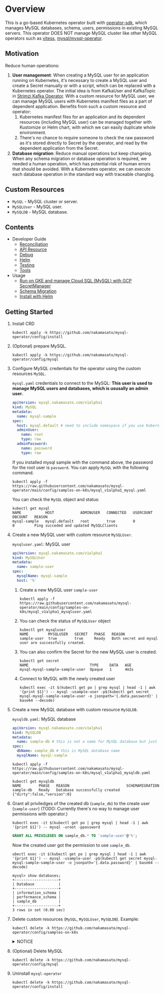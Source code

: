 # Overview

This is a go-based Kubernetes operator built with [operator-sdk](https://sdk.operatorframework.io/docs/building-operators/golang/), which manages MySQL databases, schema, users, permissions in existing MySQL servers. This operator DOES NOT manage MySQL cluster like other MySQL operators such as [vitess](https://github.com/vitessio/vitess), [mysql/mysql-operator](https://github.com/mysql/mysql-operator).

## Motivation

Reduce human operations:

1. **User management**: When creating a MySQL user for an application running on Kubernetes, it's necessary to create a MySQL user and create a Secret manually or with a script, which can be replaced with a Kubernetes operator. The initial idea is from KafkaUser and KafkaTopic in [Strimzi Kafka Operator](https://github.com/strimzi/strimzi-kafka-operator). With a custom resource for MySQL user, we can manage MySQL users with Kubernetes manifest files as a part of dependent application.
    Benefits from such a custom resource and operator:
    1. Kubernetes manifest files for an application and its dependent resources (including MySQL user) can be managed together with Kustomize or Helm chart, with which we can easily duplicate whole environment.
    1. There's no chance to require someone to check the raw password as it's stored directly to Secret by the operator, and read by the dependent application from the Secret.
1. **Database migration**: Reduce manual operations but keep changelog. When any schema migration or database operation is required, we needed a human operation, which has potential risk of human errors that should be avoided. With a Kubernetes operator, we can execute each database operation in the standard way with traceable changlog.

## Custom Resources
* `MySQL` - MySQL cluster or server.
* `MySQLUser` - MySQL user.
* `MySQLDB` - MySQL database.

## Contents

- Developer Guide
    - [Reconciliation](developer-guide/reconciliation.md)
    - [API Resource](developer-guide/api-resources.md)
    - [Debug](developer-guide/debug.md)
    - [Helm](developer-guide/helm.md)
    - [Testing](developer-guide/testing.md)
    - [Tools](developer-guide/tools.md)
- Usage
    - [Run on GKE and manage Cloud SQL (MySQL) with GCP SecretManager](usage/gcp-secretmanager.md)
    - [Schema Migration](usage/schema-migration.md)
    - [Install with Helm](usage/install-with-helm.md)


## Getting Started

1. Install CRD
    ```
    kubectl apply -k https://github.com/nakamasato/mysql-operator/config/install
    ```
1. (Optional) prepare MySQL.
    ```
    kubectl apply -k https://github.com/nakamasato/mysql-operator/config/mysql
    ```

1. Configure MySQL credentials for the operator using the custom resources `MySQL`.

    `mysql.yaml` credentials to connect to the MySQL: **This user is used to manage MySQL users and databases, which is ususally an admin user.**

    ```yaml
    apiVersion: mysql.nakamasato.com/v1alpha1
    kind: MySQL
    metadata:
      name: mysql-sample
    spec:
      host: mysql.default # need to include namespace if you use Kubernetes Service as an endpoint.
      adminUser:
        name: root
        type: raw
      adminPassword:
        name: password
        type: raw
    ```

    If you installed mysql sample with the command above, the password for the root user is `password`. You can apply `MySQL` with the following command.

    ```
    kubectl apply -f https://raw.githubusercontent.com/nakamasato/mysql-operator/main/config/samples-on-k8s/mysql_v1alpha1_mysql.yaml
    ```

    You can check the `MySQL` object and status:

    ```
    kubectl get mysql
    NAME           HOST            ADMINUSER   CONNECTED   USERCOUNT   DBCOUNT   REASON
    mysql-sample   mysql.default   root        true        0           0         Ping succeded and updated MySQLClients
    ```

1. Create a new MySQL user with custom resource `MySQLUser`.

    `mysqluser.yaml`: MySQL user

    ```yaml
    apiVersion: mysql.nakamasato.com/v1alpha1
    kind: MySQLUser
    metadata:
      name: sample-user
    spec:
      mysqlName: mysql-sample
      host: '%'
    ```

    1. Create a new MySQL user `sample-user`

        ```
        kubectl apply -f https://raw.githubusercontent.com/nakamasato/mysql-operator/main/config/samples-on-k8s/mysql_v1alpha1_mysqluser.yaml
        ```

    1. You can check the status of `MySQLUser` object

        ```
        kubectl get mysqluser
        NAME         MYSQLUSER   SECRET   PHASE   REASON
        sample-user  true        true     Ready   Both secret and mysql user are successfully created.
        ```

    1. You can also confirm the Secret for the new MySQL user is created.

        ```
        kubectl get secret
        NAME                            TYPE     DATA   AGE
        mysql-mysql-sample-sample-user  Opaque   1      4m3s
        ```

    1. Connect to MySQL with the newly created user

        ```
        kubectl exec -it $(kubectl get po | grep mysql | head -1 | awk '{print $1}') -- mysql -usample-user -p$(kubectl get secret mysql-mysql-sample-sample-user -o jsonpath='{.data.password}' | base64 --decode)
        ```

1. Create a new MySQL database with custom resource `MySQLDB`.

    `mysqldb.yaml`: MySQL database

    ```yaml
    apiVersion: mysql.nakamasato.com/v1alpha1
    kind: MySQLDB
    metadata:
      name: sample-db # this is not a name for MySQL database but just a Kubernetes object name
    spec:
      dbName: sample_db # this is MySQL database name
      mysqlName: mysql-sample
    ```

    ```
    kubectl apply -f https://raw.githubusercontent.com/nakamasato/mysql-operator/main/config/samples-on-k8s/mysql_v1alpha1_mysqldb.yaml
    ```

    ```
    kubectl get mysqldb
    NAME        PHASE   REASON                          SCHEMAMIGRATION
    sample-db   Ready   Database successfully created   {"dirty":false,"version":0}
    ```

1. Grant all priviledges of the created db (`sample_db`) to the create user (`sample-user`) (TODO: Currently there's no way to manage user permissions with operator.)

    ```
    kubectl exec -it $(kubectl get po | grep mysql | head -1 | awk '{print $1}') -- mysql -uroot -ppassword
    ```

    ```sql
    GRANT ALL PRIVILEGES ON sample_db.* TO 'sample-user'@'%';
    ```

    Now the created user got the permission to use `sample_db`.

    ```
    ubectl exec -it $(kubectl get po | grep mysql | head -1 | awk '{print $1}') -- mysql -usample-user -p$(kubectl get secret mysql-mysql-sample-sample-user -o jsonpath='{.data.password}' | base64 --decode)
    ```

    ```
    mysql> show databases;
    +--------------------+
    | Database           |
    +--------------------+
    | information_schema |
    | performance_schema |
    | sample_db          |
    +--------------------+
    3 rows in set (0.00 sec)
    ```

1. Delete custom resources (`MySQL`, `MySQLUser`, `MySQLDB`).
    Example:
    ```
    kubectl delete -k https://github.com/nakamasato/mysql-operator/config/samples-on-k8s
    ```

    <details><summary>NOTICE</summary>

    custom resources might get stuck if MySQL is deleted before (to be improved). → Remove finalizers to forcifully delete the stuck objects:
    ```
    kubectl patch mysqluser <resource_name> -p '{"metadata":{"finalizers": []}}' --type=merge
    ```
    ```
    kubectl patch mysql <resource_name> -p '{"metadata":{"finalizers": []}}' --type=merge
    ```

    ```
    kubectl patch mysqldb <resource_name> -p '{"metadata":{"finalizers": []}}' --type=merge
    ```

    </details>

1. (Optional) Delete MySQL
    ```
    kubectl delete -k https://github.com/nakamasato/mysql-operator/config/mysql
    ```
1. Uninstall `mysql-operator`
    ```
    kubectl delete -k https://github.com/nakamasato/mysql-operator/config/install
    ```
